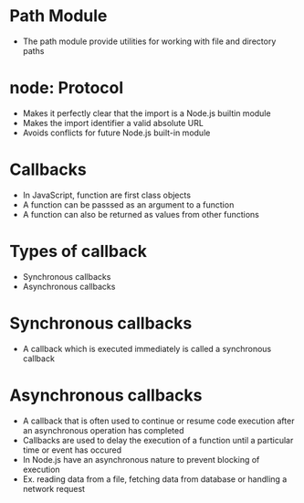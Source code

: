 # Path Module

- The path module provide utilities for working with file and directory paths

# node: Protocol

- Makes it perfectly clear that the import is a Node.js builtin module
- Makes the import identifier a valid absolute URL
- Avoids conflicts for future Node.js built-in module

# Callbacks

- In JavaScript, function are first class objects
- A function can be passsed as an argument to a function
- A function can also be returned as values from other functions

# Types of callback

- Synchronous callbacks
- Asynchronous callbacks

# Synchronous callbacks

- A callback which is executed immediately is called a synchronous callback

# Asynchronous callbacks

- A callback that is often used to continue or resume code execution after an asynchronous operation has completed
- Callbacks are used to delay the execution of a function until a particular time or event has occured
- In Node.js have an asynchronous nature to prevent blocking of execution
- Ex. reading data from a file, fetching data from database or handling a network request
